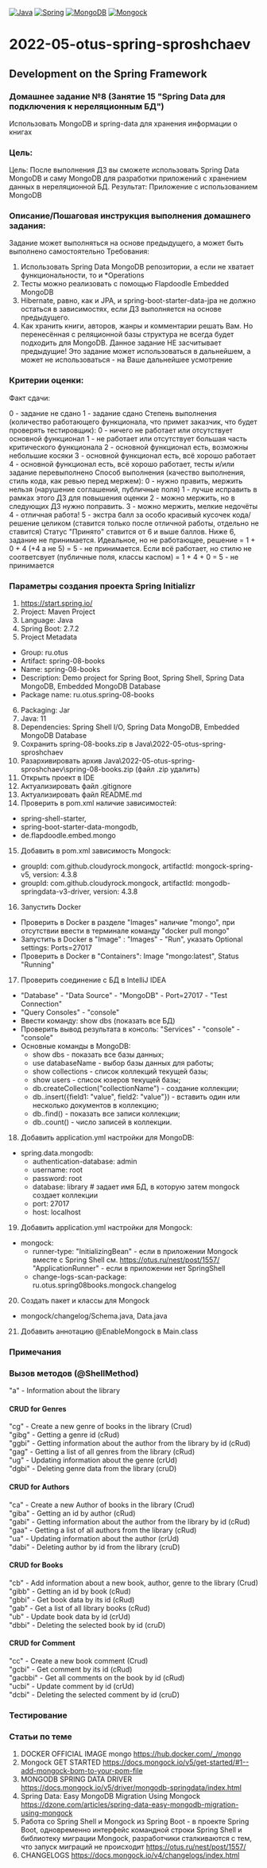 [![Java](https://img.shields.io/badge/Java-E43222??style=for-the-badge&logo=java&logoColor=FFFFFF)](https://java.com/)
[![Spring](https://img.shields.io/badge/Spring-FFFFFF??style=for-the-badge&logo=Spring)](https://spring.io/)
[![MongoDB](https://img.shields.io/badge/MongoDB-FFFFFF??style=for-the-badge&logo=MongoDB&logoColor=#4CA257)](https://www.mongodb.com/)
[![Mongock](https://img.shields.io/badge/Mongock-FFFFFF??style=for-the-badge&logo=Mongock&logoColor=#4CA257)](https://mongock.io/)

# 2022-05-otus-spring-sproshchaev
Development on the Spring Framework
-----------------------------------
### Домашнее задание №8 (Занятие 15 "Spring Data для подключения к нереляционным БД")
Использовать MongoDB и spring-data для хранения информации о книгах

### Цель:
Цель: После выполнения ДЗ вы сможете использовать Spring Data MongoDB и саму MongoDB для разработки приложений с хранением данных в нереляционной БД.
Результат: Приложение с использованием MongoDB

### Описание/Пошаговая инструкция выполнения домашнего задания:
Задание может выполняться на основе предыдущего, а может быть выполнено самостоятельно
Требования:

1. Использовать Spring Data MongoDB репозитории, а если не хватает функциональности, то и *Operations
2. Тесты можно реализовать с помощью Flapdoodle Embedded MongoDB
3. Hibernate, равно, как и JPA, и spring-boot-starter-data-jpa не должно остаться в зависимостях, если ДЗ выполняется 
на основе предыдущего.
4. Как хранить книги, авторов, жанры и комментарии решать Вам. Но перенесённая с реляционной базы структура не всегда 
будет подходить для MongoDB.
Данное задание НЕ засчитывает предыдущие!
Это задание может использоваться в дальнейшем, а может не использоваться - на Ваше дальнейшее усмотрение

### Критерии оценки:
Факт сдачи:

0 - задание не сдано
1 - задание сдано
Степень выполнения (количество работающего функционала, что примет заказчик, что будет проверять тестировщик):
0 - ничего не работает или отсутствует основной функционал
1 - не работает или отсутствует большая часть критического функционала
2 - основной функционал есть, возможны небольшие косяки
3 - основной функционал есть, всё хорошо работает
4 - основной функционал есть, всё хорошо работает, тесты и/или задание перевыполнено
Способ выполнения (качество выполнения, стиль кода, как ревью перед мержем):
0 - нужно править, мержить нельзя (нарушение соглашений, публичные поля)
1 - лучше исправить в рамках этого ДЗ для повышения оценки
2 - можно мержить, но в следующих ДЗ нужно поправить.
3 - можно мержить, мелкие недочёты
4 - отличная работа!
5 - экстра балл за особо красивый кусочек кода/решение целиком (ставится только после отличной работы, отдельно не ставится)
Статус "Принято" ставится от 6 и выше баллов.
Ниже 6, задание не принимается.
Идеальное, но не работающее, решение = 1 + 0 + 4 (+4 а не 5) = 5 - не принимается.
Если всё работает, но стилю не соответсвует (публичные поля, классы каспом) = 1 + 4 + 0 = 5 - не принимается

### Параметры создания проекта Spring Initializr
1. https://start.spring.io/
2. Project: Maven Project
3. Language: Java
4. Spring Boot: 2.7.2
5. Project Metadata
  - Group: ru.otus
  - Artifact: spring-08-books
  - Name: spring-08-books
  - Description: Demo project for Spring Boot, Spring Shell, Spring Data MongoDB, Embedded MongoDB Database
  - Package name: ru.otus.spring-08-books
6. Packaging: Jar
7. Java: 11
8. Dependencies: Spring Shell I/O, Spring Data MongoDB, Embedded MongoDB Database
9. Сохранить spring-08-books.zip в Java\2022-05-otus-spring-sproshchaev
10. Разархивировать архив Java\2022-05-otus-spring-sproshchaev\spring-08-books.zip (файл .zip удалить)
11. Открыть проект в IDE
12. Актуализировать файл .gitignore
13. Актуализировать файл README.md
14. Проверить в pom.xml наличие зависимостей: 
  - spring-shell-starter, 
  - spring-boot-starter-data-mongodb, 
  - de.flapdoodle.embed.mongo
15. Добавить в pom.xml зависимость Mongock: 
  - groupId: com.github.cloudyrock.mongock, artifactId: mongock-spring-v5, version: 4.3.8
  - groupId: com.github.cloudyrock.mongock, artifactId: mongodb-springdata-v3-driver, version: 4.3.8
16. Запустить Docker
  - Проверить в Docker в разделе "Images" наличие "mongo", при отсутствии ввести в терминале команду "docker pull mongo"
  - Запустить в Docker в "Image" : "Images" - "Run", указать Optional settings: Ports=27017
  - Проверить в Docker в "Containers": Image "mongo:latest", Status "Running"
17. Проверить соединение с БД в IntelliJ IDEA
  - "Database" - "Data Source" - "MongoDB" - Port=27017 - "Test Connection"
  - "Query Consoles" - "console"
  - Ввести команду: show dbs (показать все БД)
  - Проверить вывод результата в консоль: "Services" - "console" - "console" 
  - Основные команды в MongoDB:
    - show dbs - показать все базы данных;
    - use databaseName - выбор базы данных для работы;
    - show collections - список коллекций текущей базы;
    - show users - список юзеров текущей базы;
    - db.createCollection("collectionName") - создание коллекции;
    - db.<collectionName>.insert({field1: "value", field2: "value"}) - вставить один или несколько документов в коллекцию;
    - db.<collectionName>.find() - показать все записи коллекции;
    - db.<collectionName>.count() - число записей в коллекции.
18. Добавить application.yml настройки для MongoDB:
  - spring.data.mongodb:
      - authentication-database: admin
      - username: root
      - password: root
      - database: library # задает имя БД, в которую затем mongock создает коллекции
      - port: 27017
      - host: localhost
19. Добавить application.yml настройки для Mongock:
  - mongock:
      - runner-type: "InitializingBean" - если в приложении Mongock вместе с Spring Shell см. https://otus.ru/nest/post/1557/  
                     "ApplicationRunner" - если в приложении нет SpringShell
      - change-logs-scan-package: ru.otus.spring08books.mongock.changelog
20. Создать пакет и классы для Mongock 
  - mongock/changelog/Schema.java, Data.java 
21. Добавить аннотацию @EnableMongock в Main.class

### Примечания

### Вызов методов (@ShellMethod)
"a" - Information about the library <br>
#### CRUD for Genres
"cg" - Create a new genre of books in the library (Crud) <br>
"gibg" - Getting a genre id (cRud) <br>
"ggbi" - Getting information about the author from the library by id (cRud) <br>
"gag" - Getting a list of all genres from the library (cRud) <br>
"ug" - Updating information about the genre (crUd) <br>
"dgbi" - Deleting genre data from the library (cruD) <br>
#### CRUD for Authors
"ca" - Create a new Author of books in the library (Crud) <br>
"giba" - Getting an id by author (cRud) <br>
"gabi" - Getting information about the author from the library by id (cRud) <br>
"gaa" - Getting a list of all authors from the library (cRud) <br>
"ua" - Updating information about the author (crUd) <br>
"dabi" - Deleting author by id from the library (cruD) <br>
#### CRUD for Books
"cb" - Add information about a new book, author, genre to the library (Crud) <br>
"gibb" - Getting an id by book (cRud) <br>
"gbbi" - Get book data by its id (cRud) <br>
"gab" - Get a list of all library books (cRud) <br>
"ub" - Update book data by id (crUd) <br>
"dbbi" - Deleting the selected book by id (cruD) <br>
#### CRUD for Comment
"cc" - Create a new book comment (Crud) <br>
"gcbi" - Get comment by its id (cRud) <br>
"gacbbi" - Get all comments on the book by id (cRud) <br>
"ucbi" - Update comment by id (crUd) <br>
"dcbi" - Deleting the selected comment by id (cruD) <br>

### Тестирование

### Статьи по теме
1. DOCKER OFFICIAL IMAGE mongo https://hub.docker.com/_/mongo
2. Mongock GET STARTED https://docs.mongock.io/v5/get-started/#1--add-mongock-bom-to-your-pom-file
3. MONGODB SPRING DATA DRIVER https://docs.mongock.io/v5/driver/mongodb-springdata/index.html
4. Spring Data: Easy MongoDB Migration Using Mongock https://dzone.com/articles/spring-data-easy-mongodb-migration-using-mongock
5. Работа со Spring Shell и Mongock из Spring Boot - в проекте Spring Boot, одновременно интерфейс командной строки 
Spring Shell и библиотеку миграции Mongock, разработчики сталкиваются с тем, что запуск миграций не происходит https://otus.ru/nest/post/1557/
6. CHANGELOGS https://docs.mongock.io/v4/changelogs/index.html